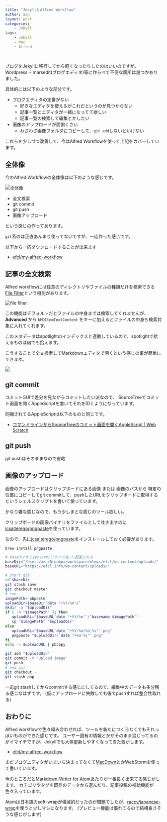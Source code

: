 ```yaml
---
title: "JekyllとAlfred Workflow"
author: azu
layout: post
categories:
    - Jekyll
tags:
    - Jekyll
    - Mac
    - Alfred

---
```


ブログをJekyllに移行してから軽くなったりしたのはいいのですが、
Wordpress + marsedit(ブログエディタ)等に作らべて不便な箇所は幾つかありました。

具体的には以下のような部分です。

- ブログエディタの定番がない
    - 好きなエディタを使えるがこれだというのが見つからない
    - 記事一覧とエディタが一緒になってて欲しい
    - 記事一覧の検索して編集とかしたい
- 画像のアップロードが面倒くさい
    - わざわざ画像フォルダにコピーして、`git add`しないといけない

これらを少しづつ改善して、今はAlfred Workflowを使って上記をカバーしています。

## 全体像

今のAlfred Workflowの全体像は以下のような感じです。

![全体像](https://efcl.info/wp-content/uploads/2014/08/2014-08-21_19-29-02.jpg)

- 全文検索
- git commit
- git push
- 画像アップロード

という感じの作ってあります。

`git`系のは正直あんまり使ってないですが、一応作った感じです。

以下から一応ダウンロードすることが出来ます

- [efcl/my-alfred-workflow](https://github.com/efcl/my-alfred-workflow "efcl/my-alfred-workflow")

## 記事の全文検索

Alfred workflowには任意のディレクトリやファイルの種類だけを検索できる[File Filter](http://support.alfredapp.com/workflows:config:inputs-file-filter "File Filter")という機能があります。

![file filter](https://efcl.info/wp-content/uploads/2014/08/21-1408616779.png)

この機能はデフォルトだとファイルの中身までは検索してくれませんが、
**Advanced** から `kMDItemTextContent` をキーに加えるとファイルの中身も検索対象に入れてくれます。

このメタデータはspotlightのインデックスと連動しているので、spotlightで拾えるものは何でも拾えます。

こうすることで全文検索してMarkdownエディタで開くという感じの事が簡単にできます。

![](https://efcl.info/wp-content/uploads/2014/08/21-1408617204.png)

## git commit

コミットGUIで差分を見ながらコミットしたい派なので、
SourceTreeでコミット画面を開くAppleScriptを書いてそれを叩くようになっています。

同梱されてるAppleScriptは以下のものと同じです。

- [コマンドラインからSourceTreeのコミット画面を開くAppleScript | Web Scratch](https://efcl.info/2014/0401/res3788/ "コマンドラインからSourceTreeのコミット画面を開くAppleScript | Web Scratch")

## git push

git pushはそのままなので省略

## 画像のアップロード

画像のアップロードはクリップボードにある画像 または 画像のパスから
特定の位置にコピーしてgit commitして、pushしたURLをクリップボードに取得するというシェルスクリプトを書いて使っています。

かなり雑な感じなので、もう少しまとな感じのツール欲しい。

クリップボードの画像バイナリをファイルとして吐き出すのに[jcsalterego/pngpaste](https://github.com/jcsalterego/pngpaste "jcsalterego/pngpaste")を使っています。

なので、先に[jcsalterego/pngpaste](https://github.com/jcsalterego/pngpaste "jcsalterego/pngpaste")をインストールしておく必要があります。

```
brew install pngpaste
```

``` sh
# baseDirからyyyy/mm/ファイル名 に配置される
baseDir="/Users/azu/Dropbox/workspace/blogs/efcl/wp-content/uploads/"
baseURL="https://efcl.info/wp-content/uploads/"

# start git
cd $baseDir
git stash save
git checkout master
# run
imagePath=`pbpaste`
uploadDir=$baseDir`date "+%Y/%m"/`
mkdir -p "$uploadDir"
if [ -n "$imagePath" ]; then
   uploadURL="$baseURL`date "+%Y/%m"`/`basename $imagePath`"
   cp "$imagePath" "$uploadDir"
else
   uploadURL="$baseURL`date "+%Y/%m/%d-%s"`.png"
   pngpaste "$uploadDir/`date "+%d-%s"`.png"
fi
echo -n $uploadURL | pbcopy

git add "$uploadDir"
git commit -m "Upload image"
git push
# end git
git checkout -
git stash pop
```

一応git stashしてからcommitする感じにしてるので、編集中のデータも多分残る感じなはずです。
(仮にアップロードに失敗しても後でpushすれば整合性取れる)


## おわりに

Alfred workflowで色々組み合わせれば、ツールを新たにつくらなくてもそれっぽいものができた感じです。
ユーザー固有の情報とかがそのまま混じってるのがイマイチですが、Jekyllでも大体更新しやすくなってきた気がします。

- [efcl/my-alfred-workflow](https://github.com/efcl/my-alfred-workflow "efcl/my-alfred-workflow")

まだブログエディタがいまいち決まってなくて[MacDown](http://macdown.uranusjr.com/ "MacDown")とかWebStormを使って書いています。

今のところだと[Markdown-Writer for Atom](https://atom.io/packages/markdown-writer " Markdown-Writer for Atom")あたりが一番良く出来てる感じがします。
カテゴリやタグを既存のデータから選んだり、記事投稿の補助機能が色々入っています。

Atomは日本語のsoft-wrapが壊滅的だったのが問題でしたが、[raccy/japanese-wrap](https://github.com/raccy/japanese-wrap "raccy/japanese-wrap")を使うと少しマシになります。
(プレビュー機能は優れてるので結構良さそうな感じがします)
